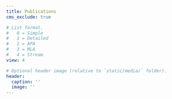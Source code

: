 ```yaml
---
title: Publications
cms_exclude: true

# List format.
#   0 = Simple
#   1 = Detailed
#   2 = APA
#   3 = MLA
#   4 = Stream
view: 4

# Optional header image (relative to `static/media/` folder).
header:
  caption: ''
  image: ''
---
```

